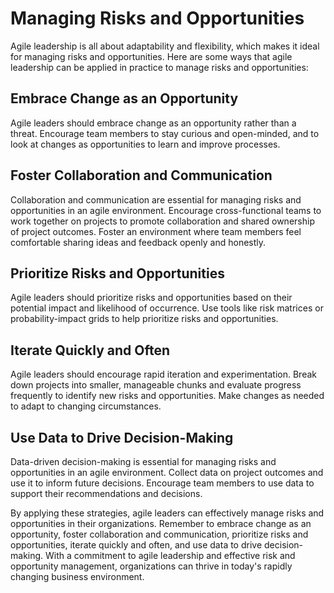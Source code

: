 Managing Risks and Opportunities
=========================================================================

Agile leadership is all about adaptability and flexibility, which makes it ideal for managing risks and opportunities. Here are some ways that agile leadership can be applied in practice to manage risks and opportunities:

Embrace Change as an Opportunity
--------------------------------

Agile leaders should embrace change as an opportunity rather than a threat. Encourage team members to stay curious and open-minded, and to look at changes as opportunities to learn and improve processes.

Foster Collaboration and Communication
--------------------------------------

Collaboration and communication are essential for managing risks and opportunities in an agile environment. Encourage cross-functional teams to work together on projects to promote collaboration and shared ownership of project outcomes. Foster an environment where team members feel comfortable sharing ideas and feedback openly and honestly.

Prioritize Risks and Opportunities
----------------------------------

Agile leaders should prioritize risks and opportunities based on their potential impact and likelihood of occurrence. Use tools like risk matrices or probability-impact grids to help prioritize risks and opportunities.

Iterate Quickly and Often
-------------------------

Agile leaders should encourage rapid iteration and experimentation. Break down projects into smaller, manageable chunks and evaluate progress frequently to identify new risks and opportunities. Make changes as needed to adapt to changing circumstances.

Use Data to Drive Decision-Making
---------------------------------

Data-driven decision-making is essential for managing risks and opportunities in an agile environment. Collect data on project outcomes and use it to inform future decisions. Encourage team members to use data to support their recommendations and decisions.

By applying these strategies, agile leaders can effectively manage risks and opportunities in their organizations. Remember to embrace change as an opportunity, foster collaboration and communication, prioritize risks and opportunities, iterate quickly and often, and use data to drive decision-making. With a commitment to agile leadership and effective risk and opportunity management, organizations can thrive in today's rapidly changing business environment.
